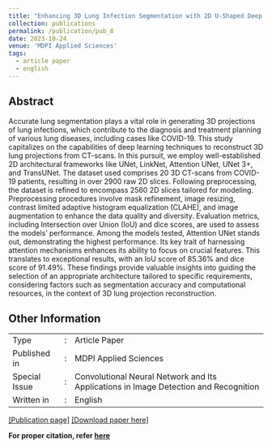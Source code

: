 ```yaml
---
title: "Enhancing 3D Lung Infection Segmentation with 2D U-Shaped Deep Learning Variants"
collection: publications
permalink: /publication/pub_8
date: 2023-10-24
venue: 'MDPI Applied Sciences'
tags:
  - article paper
  - english
---
```

## Abstract
Accurate lung segmentation plays a vital role in generating 3D projections of lung infections, which contribute to the diagnosis and treatment planning of various lung diseases, including cases like COVID-19. This study capitalizes on the capabilities of deep learning techniques to reconstruct 3D lung projections from CT-scans. In this pursuit, we employ well-established 2D architectural frameworks like UNet, LinkNet, Attention UNet, UNet 3+, and TransUNet. The dataset used comprises 20 3D CT-scans from COVID-19 patients, resulting in over 2900 raw 2D slices. Following preprocessing, the dataset is refined to encompass 2560 2D slices tailored for modeling. Preprocessing procedures involve mask refinement, image resizing, contrast limited adaptive histogram equalization (CLAHE), and image augmentation to enhance the data quality and diversity. Evaluation metrics, including Intersection over Union (IoU) and dice scores, are used to assess the models’ performance. Among the models tested, Attention UNet stands out, demonstrating the highest performance. Its key trait of harnessing attention mechanisms enhances its ability to focus on crucial features. This translates to exceptional results, with an IoU score of 85.36% and dice score of 91.49%. These findings provide valuable insights into guiding the selection of an appropriate architecture tailored to specific requirements, considering factors such as segmentation accuracy and computational resources, in the context of 3D lung projection reconstruction.
<br>

## Other Information
<table>
  <tr>
    <td>Type</td>
    <td>:</td>
    <td>Article Paper</td>
  </tr>
  <tr>
    <td>Published in</td>
    <td>:</td>
    <td>MDPI Applied Sciences</td>
  </tr>
  <tr>
    <td>Special Issue</td>
    <td>:</td>
    <td>Convolutional Neural Network and Its Applications in Image Detection and Recognition</td>
  </tr>  
  <tr>
    <td>Written in</td>
    <td>:</td>
    <td>English</td>
  </tr>
</table>

[[Publication page]](https://www.mdpi.com/2076-3417/13/21/11640)
[[Download paper here]](https://www.mdpi.com/2076-3417/13/21/11640/pdf?version=1698164648)



**For proper citation, refer [here](https://scholar.google.com/scholar?hl=en&as_sdt=0%2C5&q=Enhancing+3D+Lung+Infection+Segmentation+with+2D+U-Shaped+Deep+Learning+Variants&btnG=#d=gs_cit&t=1698648079512&u=%2Fscholar%3Fq%3Dinfo%3ALs3dYubJRbIJ%3Ascholar.google.com%2F%26output%3Dcite%26scirp%3D0%26hl%3Did)**